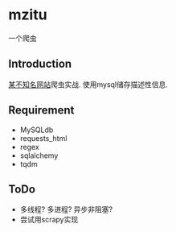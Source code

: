 # mzitu
一个爬虫

## Introduction
[某不知名网站](http://www.mzitu.com)爬虫实战.
使用mysql储存描述性信息.

## Requirement
+ MySQLdb
+ requests_html
+ regex
+ sqlalchemy
+ tqdm

## ToDo
+ 多线程? 多进程? 异步非阻塞?
+ 尝试用scrapy实现
